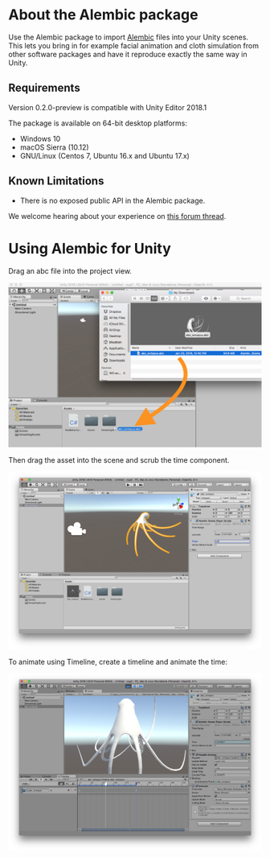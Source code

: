 # About the Alembic package

Use the Alembic package to import [Alembic](http://www.alembic.io/) files into your Unity scenes. This lets you bring in for example facial animation and cloth simulation from other software packages and have it reproduce exactly the same way in Unity.

## Requirements

Version 0.2.0-preview is compatible with Unity Editor 2018.1

The package is available on 64-bit desktop platforms:
* Windows 10
* macOS Sierra (10.12)
* GNU/Linux (Centos 7, Ubuntu 16.x and Ubuntu 17.x)

## Known Limitations

* There is no exposed public API in the Alembic package.

We welcome hearing about your experience on [this forum thread](https://forum.unity.com/threads/alembic-for-unity.521649/).

# Using Alembic for Unity

Drag an abc file into the project view.

![Drag the file](images/drag-to-project.png)

Then drag the asset into the scene and scrub the time component.

![Scrub the time](images/scrub-time.png)

To animate using Timeline, create a timeline and animate the time:

![Timeline](images/timeline.png)
